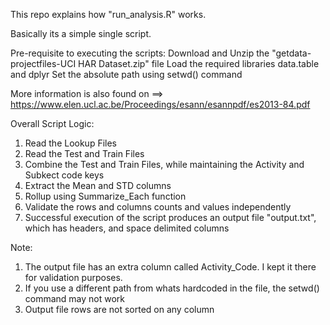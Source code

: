 This repo explains how "run_analysis.R" works.

Basically its a simple single script.

Pre-requisite to executing the scripts:
Download and Unzip the "getdata-projectfiles-UCI HAR Dataset.zip" file
Load the required libraries data.table and dplyr
Set the absolute path using setwd() command

More information is also found on ==> https://www.elen.ucl.ac.be/Proceedings/esann/esannpdf/es2013-84.pdf

Overall Script Logic:
1. Read the Lookup Files
2. Read the Test and Train Files
3. Combine the Test and Train Files, while maintaining the Activity and Subkect code keys
4. Extract the Mean and STD columns
5. Rollup using Summarize_Each function
6. Validate the rows and columns counts and values independently
7. Successful execution of the script produces an output file "output.txt", which has headers, and space delimited columns

Note:
1. The output file has an extra column called Activity_Code. I kept it there for validation purposes.
2. If you use a different path from whats hardcoded in the file, the setwd() command may not work
3. Output file rows are not sorted on any column
